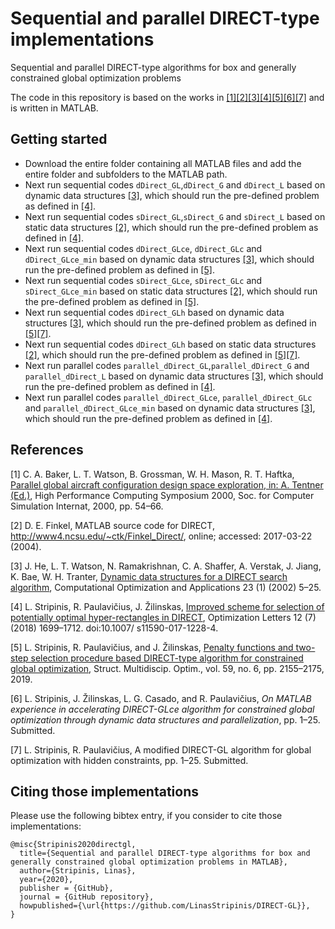 # Sequential and  parallel DIRECT-type implementations

Sequential and parallel DIRECT-type algorithms for box and generally constrained global optimization problems

The code in this repository is based on the works in [[1]](#1)[[2]](#2)[[3]](#3)[[4]](#4)[[5]](#5)[[6]](#6)[[7]](#7)  and is written in MATLAB.

## Getting started

- Download the entire folder containing all MATLAB files and add the entire folder and subfolders to the MATLAB path. 
- Next run sequential codes `dDirect_GL`,`dDirect_G` and `dDirect_L` based on dynamic data structures [[3]](#3), which should run the pre-defined problem as defined in [[4]](#4).
- Next run sequential codes `sDirect_GL`,`sDirect_G` and `sDirect_L` based on static data structures [[2]](#2), which should run the pre-defined problem as defined in [[4]](#4).
- Next run sequential codes `dDirect_GLce`, `dDirect_GLc` and `dDirect_GLce_min` based on dynamic data structures [[3]](#3), which should run the pre-defined problem as defined in [[5]](#5).
- Next run sequential codes `sDirect_GLce`, `sDirect_GLc` and `sDirect_GLce_min` based on static data structures [[2]](#2), which should run the pre-defined problem as defined in [[5]](#5).
- Next run sequential codes `dDirect_GLh` based on dynamic data structures [[3]](#3), which should run the pre-defined problem as defined in [[5]](#5)[[7]](#7).
- Next run sequential codes `dDirect_GLh` based on static data structures [[2]](#2), which should run the pre-defined problem as defined in [[5]](#5)[[7]](#7).
- Next run parallel codes `parallel_dDirect_GL`,`parallel_dDirect_G` and  `parallel_dDirect_L` based on dynamic data structures [[3]](#3), which should run the pre-defined problem as defined in [[4]](#4).
- Next run parallel codes `parallel_dDirect_GLce`, `parallel_dDirect_GLc`  and  `parallel_dDirect_GLce_min`  based on dynamic data structures [[3]](#3), which should run the pre-defined problem as defined in [[4]](#4).

## References

[1] C. A. Baker, L. T. Watson, B. Grossman, W. H. Mason, R. T. Haftka, [Parallel global aircraft configuration design space exploration, in: A. Tentner (Ed.)](https://www.semanticscholar.org/paper/Parallel-Global-Aircraft-Configuration-Design-Space-Baker-Watson/2ca51b579b927476a21a4a751ef2ca8792f8944a), High Performance Computing Symposium 2000, Soc. for Computer Simulation Internat, 2000, pp. 54–66. <a name="1">
</a>

[2] D. E. Finkel, MATLAB source code for DIRECT, http://www4.ncsu.edu/~ctk/Finkel_Direct/, online; accessed: 2017-03-22 (2004).

[3] J. He, L. T. Watson, N. Ramakrishnan, C. A. Shaffer, A. Verstak, J. Jiang, K. Bae, W. H. Tranter, [Dynamic data structures for a DIRECT search algorithm](https://link.springer.com/article/10.1023/A:1019992822938), Computational Optimization and Applications 23 (1) (2002) 5–25. 

[4] L. Stripinis, R. Paulavičius, J. Žilinskas, [Improved scheme for selection of potentially optimal hyper-rectangles in DIRECT](https://link.springer.com/article/10.1007/s11590-017-1228-4), Optimization Letters 12 (7) (2018) 1699–1712. doi:10.1007/ s11590-017-1228-4. <a name="2">
</a>

[5] L. Stripinis, R. Paulavičius, and J. Žilinskas, [Penalty functions and two-step selection procedure based DIRECT-type algorithm for constrained global optimization](http://link.springer.com/10.1007/s00158-018-2181-2), Struct. Multidiscip. Optim., vol. 59, no. 6, pp. 2155–2175, 2019. <a name="3">
</a>

[6] L. Stripinis, J. Žilinskas, L. G. Casado, and R. Paulavičius, *On MATLAB experience in accelerating DIRECT-GLce algorithm for constrained global optimization through dynamic data structures and parallelization*, pp. 1–25. Submitted. <a name="4">
</a>

[7] L. Stripinis, R. Paulavičius, A modified DIRECT-GL algorithm for global optimization with hidden constraints, pp. 1–25. Submitted. <a name="5">
</a>

## Citing those implementations

Please use the following bibtex entry, if you consider to cite those implementations:

```
@misc{Stripinis2020directgl,
  title={Sequential and parallel DIRECT-type algorithms for box and generally constrained global optimization problems in MATLAB},
  author={Stripinis, Linas},
  year={2020},
  publisher = {GitHub},
  journal = {GitHub repository},
  howpublished={\url{https://github.com/LinasStripinis/DIRECT-GL}},
}
```
